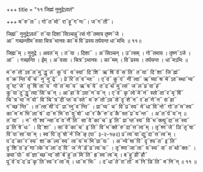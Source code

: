 +++
title = "११ जिह्मं नुनुद्रेऽवतं"

+++
म᳓रु᳓तः᳓। गो᳓त᳓मो᳓ रा᳓हू᳓ग᳓णः᳓। ज᳓ग᳓ती᳓।

जिह्मं᳓ नुनुद्रेऽवतं᳓ त᳓या दिशा᳓सिञ्चन्नु᳓त्सं गो᳓तमाय तृष्ण᳓जे ।  
आ᳓ गच्छन्तीम᳓वसा चित्र᳓भानवः का᳓मं वि᳓प्रस्य तर्पयन्त धा᳓मभिः ॥ ११॥

जिह्म᳓म् । नुनुद्रे । अवत᳓म् । त᳓या । दिशा᳓ । अ᳓सिञ्चन् । उ᳓त्सम् । गो᳓तमाय । तृष्ण᳓ऽजे ।  
आ᳓ । गच्छन्ति । ईम् । अ᳓वसा । चित्र᳓ऽभानवः । का᳓मम् । वि᳓प्रस्य । तर्पयन्त । धा᳓मऽभिः ॥

म᳓रु᳓तो᳓ऽव᳓त᳓मु᳓द्धृ᳓तं᳓ कू᳓पं᳓ य᳓स्यां᳓ दि᳓शि᳓ ऋ᳓षि᳓र्व᳓स᳓ति᳓ त᳓या᳓ दि᳓शा᳓ जि᳓ह्मं᳓ व᳓क्र᳓न्ति᳓र्यं᳓चं᳓ नु᳓नु᳓द्रे᳓ । प्रे᳓रि᳓त᳓व᳓न्तः᳓ । ए᳓वं᳓ कू᳓पं᳓ नी᳓त्वा᳓ ऋ᳓ष्या᳓श्र᳓मे᳓ऽव᳓स्था᳓प्य᳓ तृ᳓ष्ट᳓जे᳓ तृ᳓षि᳓ता᳓य᳓ गो᳓त᳓मा᳓य᳓ ऋ᳓ष᳓ये᳓ त᳓द᳓र्थ᳓मु᳓त्सं᳓ ज᳓ल᳓प्र᳓वा᳓हं᳓ कू᳓पा᳓दु᳓द्धृ᳓त्या᳓सिं᳓च᳓न् । आ᳓हा᳓वे᳓ऽवा᳓न᳓य᳓न् । ए᳓वं᳓ कृ᳓त्वे᳓मे᳓नं᳓ स्तो᳓ता᳓र᳓मृ᳓षिं᳓ चि᳓त्र᳓भा᳓न᳓वो᳓ वि᳓चि᳓त्र᳓दी᳓प्त᳓य᳓स्ते᳓ म᳓रु᳓तो᳓ऽव᳓से᳓दृ᳓शे᳓न᳓ र᳓क्ष᳓णे᳓न᳓ स᳓हा᳓ ग᳓च्छ᳓न्ति᳓ । त᳓त्स᳓मी᳓पं᳓ प्रा᳓प्नु᳓व᳓न्ति᳓ । प्रा᳓प्य᳓ च᳓ वि᳓प्र᳓स्य᳓ मे᳓धा᳓वि᳓नो᳓ गो᳓त᳓म᳓स्य᳓ का᳓म᳓म᳓भि᳓ला᳓षं᳓ दा᳓म᳓भि᳓रा᳓यु᳓षो᳓ धा᳓र᳓कै᳓रु᳓द᳓कै᳓स्त᳓प्र᳓य᳓न्त᳓ । अ᳓त᳓र्प᳓य᳓न् ॥ त᳓या᳓ । न᳓ गो᳓श्व᳓न्सा᳓व᳓व᳓र्णे᳓ति᳓ सा᳓वे᳓का᳓च᳓ इ᳓ति᳓ प्रा᳓प्त᳓स्य᳓ वि᳓भ᳓क्त्यु᳓दा᳓त्त᳓स्य᳓ प्र᳓ति᳓षे᳓धः᳓ । दि᳓शा᳓ । सा᳓वे᳓का᳓च᳓ इ᳓ति᳓ वि᳓भ᳓क्ते᳓रु᳓दा᳓त्त᳓त्व᳓म् । तृ᳓ष्ण᳓जे᳓ ञि᳓तृ᳓षा᳓ पि᳓पा᳓सा᳓या᳓म् । स्व᳓पि᳓तृ᳓षो᳓र्न᳓जि᳓ङ् (पा᳓ ३-२-१७२) प्र᳓त्य᳓या᳓द्यु᳓दा᳓त्त᳓त्व᳓म् । प᳓द᳓का᳓र᳓स्य᳓ शा᳓क᳓ल्य᳓स्य᳓ त्व᳓य᳓म᳓भि᳓प्रा᳓यः᳓ । अ᳓न्ये᳓ष्व᳓पि᳓ दृ᳓श्य᳓त᳓ इ᳓ति᳓ दृ᳓शि᳓ग्र᳓ह᳓णा᳓त्के᳓व᳓ला᳓द᳓पि᳓ ज᳓ने᳓र्ड᳓प्र᳓त्य᳓यः᳓ । तृ᳓ष्णा᳓जा᳓ता᳓ य᳓स्य᳓ स᳓ त᳓थो᳓क्तः᳓ । ङ्या᳓पोः᳓ सं᳓ज्ञा᳓च्छ᳓न्द᳓सो᳓र्ब᳓हु᳓ल᳓मि᳓ति᳓ ह्र᳓स्व᳓त्व᳓म् । ब᳓हु᳓व्री᳓हौ᳓ पू᳓र्व᳓प᳓द᳓प्र᳓कृ᳓ति᳓स्व᳓र᳓त्व᳓म् । धा᳓म᳓भिः᳓ । द᳓धा᳓ते᳓रा᳓तो᳓ म᳓नि᳓न्नि᳓ति᳓ म᳓नि᳓न् ॥ ११ ॥
